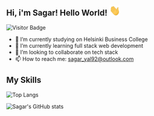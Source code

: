 ## Hi, i'm Sagar! Hello World!  <img src="https://github.com/sagar-aryal/sagar-aryal/blob/main/Images/Hi.gif" width="29px">
![Visitor Badge](https://visitor-badge.laobi.icu/badge?page_id=sagar-aryal)

- 🔭 I’m currently studying on Helsinki Business College
- 🌱 I’m currently learning full stack web development
- 👯 I’m looking to collaborate on tech stack
- 📫 How to reach me: sagar_yal92@outlook.com

## My Skills

![Top Langs ](https://github-readme-stats.vercel.app/api/top-langs/?username=sagar-aryal&hide=TeX&layout=compact&theme=dark&title_color=2d81e2&text_color=fff)

![Sagar's GitHub stats](https://github-readme-stats.vercel.app/api?username=sagar-aryal&show_icons=true&theme=dark&title_color=2d81e2&text_color=fff&icon_color=ffff00)
